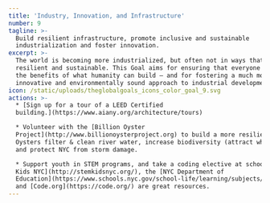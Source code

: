 ```yaml
---
title: 'Industry, Innovation, and Infrastructure'
number: 9
tagline: >-
  Build resilient infrastructure, promote inclusive and sustainable
  industrialization and foster innovation.
excerpt: >-
  The world is becoming more industrialized, but often not in ways that are
  resilient and sustainable. This Goal aims for ensuring that everyone can enjoy
  the benefits of what humanity can build — and for fostering a much more
  innovative and environmentally sound approach to industrial development.
icon: /static/uploads/theglobalgoals_icons_color_goal_9.svg
actions: >-
  * [Sign up for a tour of a LEED Certified
  building.](https://www.aiany.org/architecture/tours)

  * Volunteer with the [Billion Oyster
  Project](http://www.billionoysterproject.org) to build a more resilient NYC!
  Oysters filter & clean river water, increase biodiversity (attract whales!)
  and protect NYC from storm damage.

  * Support youth in STEM programs, and take a coding elective at school. [STEM
  Kids NYC](http://stemkidsnyc.org/), the [NYC Department of
  Education](https://www.schools.nyc.gov/school-life/learning/subjects/stem),
  and [Code.org](https://code.org/) are great resources.
---
```


